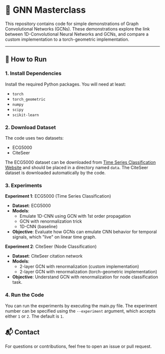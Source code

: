 # 🧠 GNN Masterclass

This repository contains code for simple demonstrations of Graph Convolutional Networks (GCNs). 
These demonstrations explore the link between 1D-Convolutional Neural Networks and GCNs, and compare a custom implementation to a torch-geometric implementation.

---

## 🚀 How to Run

### 1. Install Dependencies

Install the required Python packages. You will need at least:

- `torch`
- `torch_geometric`
- `numpy`
- `scipy`
- `scikit-learn`

### 2. Download Dataset
The code uses two datasets:
- ECG5000
- CiteSeer

The ECG5000 dataset can be downloaded from [Time Series Classification Website](https://www.timeseriesclassification.com/description.php?Dataset=ECG5000) and should be placed in a directory named `data`.
The CiteSeer dataset is downloaded automatically by the code.

### 3. Experiments
**Experiment 1**: ECG5000 (Time Series Classification)
- **Dataset**: ECG5000
- **Models**:
  - Emulate 1D-CNN using GCN with 1st order propagation
  - GCN with renormalization trick
  - 1D-CNN (baseline)
- **Objective**: Evaluate how GCNs can emulate CNN behavior for temporal signals, which "live" on linear time graph.

**Experiment 2**: CiteSeer (Node Classification)
- **Dataset**: CiteSeer citation network
- **Models**:
  - 2-layer GCN with renormalization (custom implementation)
  - 2-layer GCN with renormalization (torch-geometric implementation)
- **Objective**: Understand GCN with renormalization for node classification task. 

### 4. Run the Code
You can run the experiments by executing the main.py file. The experiment number can be specified using the `--experiment` argument, which accepts either `1` or `2`. The default is `1`.

## 📬 Contact

For questions or contributions, feel free to open an issue or pull request.
